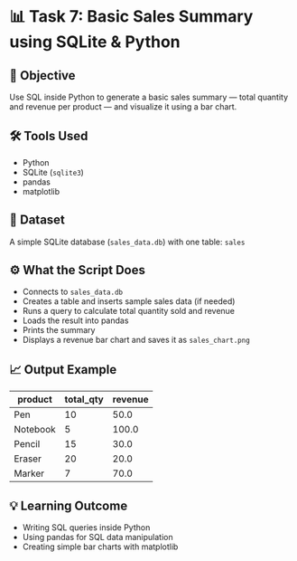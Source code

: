 # 📊 Task 7: Basic Sales Summary using SQLite & Python

## 📌 Objective
Use SQL inside Python to generate a basic sales summary — total quantity and revenue per product — and visualize it using a bar chart.

## 🛠 Tools Used
- Python
- SQLite (`sqlite3`)
- pandas
- matplotlib

## 📂 Dataset
A simple SQLite database (`sales_data.db`) with one table: `sales`

## ⚙️ What the Script Does
- Connects to `sales_data.db`
- Creates a table and inserts sample sales data (if needed)
- Runs a query to calculate total quantity sold and revenue
- Loads the result into pandas
- Prints the summary
- Displays a revenue bar chart and saves it as `sales_chart.png`

## 📈 Output Example

| product  | total_qty | revenue |
|----------|-----------|---------|
| Pen      | 10        | 50.0    |
| Notebook | 5         | 100.0   |
| Pencil   | 15        | 30.0    |
| Eraser   | 20        | 20.0    |
| Marker   | 7         | 70.0    |

## 💡 Learning Outcome
- Writing SQL queries inside Python
- Using pandas for SQL data manipulation
- Creating simple bar charts with matplotlib
